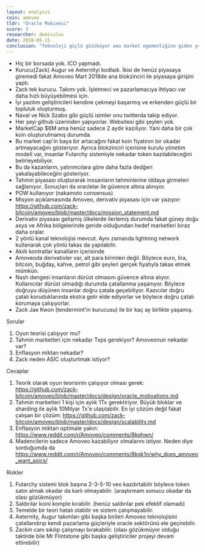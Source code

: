 ```yaml
---
layout: analysis
coin: amoveo
tldr: "Oracle Makinesi"
score: 3
researcher: demiculus
date: 2018-05-15
conclusion: "Teknoloji güçlü gözüküyor ama market egemenliğine giden yol net değil. Zack(kurucu)'in bununla alakalı fikirleri var. Yani bekleyip görmemiz gerekiyor neler olacağını. Fiyatının genel olarak artacağını düşünüyorum insanlar bunu keşfettikçe. Rahat bir şekilde coinmarketcap.com'de ilk 100e girer, muhtemelen ilk 30a da girer."
---
```


- Hiç bir borsada yok. ICO yapmadı.
- Kurucu(Zack) Augur ve Aeternityi kodladı. İkisi de henüz piyasaya giremedi fakat Amoveo Mart 2018de ana blokzinciri ile piyasaya girişini yaptı.
- Zack tek kurucu. Takımı yok. İşletmeci ve pazarlamacıya ihtiyacı var daha hızlı büyüyebilmesi için.
- İyi yazılım geliştiricileri kendine çekmeyi başarmış ve erkenden güçlü bir topluluk oluşturmuş.
- Naval ve Nick Szabo gibi güçlü isimler onu twitterda takip ediyor.
- Her şeyi github üzerinden yapıyorlar. Websitesi gibi şeyleri yok.
- MarketCap $6M ama henüz sadece 2 aydır kazılıyor. Yani daha bir çok koin oluşturulmamış durumda.
- Bu market cap'in baya bir artacağını fakat koin fiyatının bir okadar artmayacağını gösteriyor. Ayrıca blokzinciri içerisine kurulu yönetim modeli var, insanlar Futarchy sistemiyle nekadar token kazılabileceğini belirleyebiliyor.
- Bu da kazanların, yatırımcılara göre daha fazla dedğeri yakalayabileceğini gösteriyor.
- Tahmin piyasası oluşturarak inssanların tahminlerine iddaya girmeleri sağlanıyor. Sonuçları da oraclelar ile güvence altına alınıyor.
- POW kullanıyor (nakamoto consensus)
- Misyon açıklamasında Amoveo, derivativ piyasası için var yazıyor: https://github.com/zack-bitcoin/amoveo/blob/master/docs/mission_statement.md
- Derivativ piyasası gelişmiş ülkelerde ilerlemiş durumda fakat güney doğu asya ve Afrika bölgelerinde geride olduğundan hedef marketleri biraz daha oralar.
- 2 yönlü kanal teknolojisi mevcut. Aynı zamanda lightning network kullanarak çok yönlü takas da yapılabilir.
- Akıllı kontratlar kanalların içerisinde
- Amoveoda derivativler var, alt para birimleri değil. Böylece euro, lira, bitcoin, buğday, kahve, petrol gibi şeyleri gerçek fiyatıyla takas etmek mümkün.
- Nash dengesi insanların dürüst olmasını güvence altına alıyor. Kullanıcılar dürüst olmadığı durumda çatallanma yaşanıyor. Böylece doğruyu düşünen insanlar doğru çatala geçebiliyor. Kazıcılar doğru çatalı koruduklarında ekstra gelir elde ediyorlar ve böylece doğru çatalı korumaya çalışıyorlar.
- Zack Jae Kwon (tendermint'in kurucusu) ile bir kaç ay birlikte yaşamış.

Sorular

1. Oyun teorisi çalışıyor mu?
2. Tahmin marketleri için nekadar Txps gerekiyor? Amoveonun nekadar var?
3. Enflasyon miktarı nekadar?
4. Zack neden ASIC oluşturtmak istiyor?

Cevaplar

1. Teorik olarak oyun teorisinin çalışıyor olması gerek: https://github.com/zack-bitcoin/amoveo/blob/master/docs/design/oracle_motivations.md
2. Tahmin marketleri 1 kişi için aylık 1Tx gerektiriyor. Büyük bloklar ve sharding ile aylık 10Milyar Tx'e ulaşılabilir. En iyi çözüm değil fakat çalışan bir çözüm: https://github.com/zack-bitcoin/amoveo/blob/master/docs/design/scalability.md
3. Enflasyon miktarı optimale yakın: https://www.reddit.com/r/Amoveo/comments/8kqhwn/
4. Madencilerin sadece Amoveo kazabiliyor olmalarını istiyor. Neden diye sorduğumda da https://www.reddit.com/r/Amoveo/comments/8kqk1n/why_does_amoveo_want_asics/

Riskler

1. Futarchy sistemi blok başına 2-3-5-10 veo kazdırtabilir böylece token satın almak okadar da karlı olmayabilir. (araştırmam sonucu okadar da olası gözükmüyor)
2. Saldırılar koini komple kırabilir. (henüz saldırılar pek efektif olamadı)
3. Temelde bir teori hatalı olabilir ve sistem çalışmayabilir.
4. Aeternity, Augur takımları gibi başka birileri Amoveo teknolojisini çatallandırıp kendi pazarlama güçleriyle oracle sektörünü ele geçirebilir.
5. Zackin canı sıkılıp çalışmayı bırakabilir. (olası gözükmüyor olduğu taktirde bile Mr Flintstone gibi başka geliştiriciler projeyi devam ettirebilir)